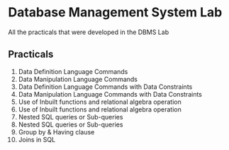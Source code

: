# Database Management System Lab
All the practicals that were developed in the DBMS Lab

## Practicals
1. Data Definition Language Commands
2. Data Manipulation Language Commands
3. Data Definition Language Commands with Data Constraints
4. Data Manipulation Language Commands with Data Constraints
5. Use of Inbuilt functions and relational algebra operation
6. Use of Inbuilt functions and relational algebra operation
7. Nested SQL queries or Sub-queries
8. Nested SQL queries or Sub-queries
9. Group by & Having clause
10. Joins in SQL

